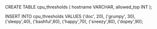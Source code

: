 CREATE TABLE cpu_thresholds
    (
    hostname VARCHAR, 
    allowed_top INT
    );

INSERT INTO cpu_thresholds 
    VALUES  ('doc', 20),
            ('grumpy', 30),
            ('sleepy',40),
            ('bashful',60),
            ('happy',70),
            ('sneezy',80),
            ('dopey',90);